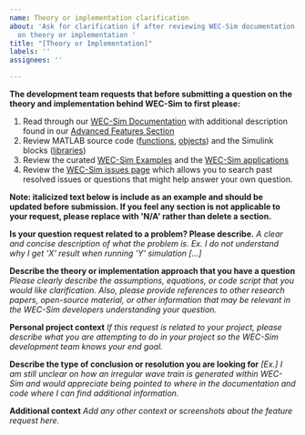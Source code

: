 ```yaml
---
name: Theory or implementation clarification
about: 'Ask for clarification if after reviewing WEC-Sim documentation questions remain
  on theory or implementation '
title: "[Theory or Implementation]"
labels: ''
assignees: ''

---
```


**The development team requests that before submitting a question on the theory and implementation behind WEC-Sim to first please:**
1. Read through our [WEC-Sim Documentation](http://wec-sim.github.io/WEC-Sim/man/theory.html) with additional description found in our [Advanced Features Section](http://wec-sim.github.io/WEC-Sim/man/advanced_features.html)
1. Review MATLAB source code ([functions](https://github.com/WEC-Sim/WEC-Sim/tree/main/source/functions), [objects](https://github.com/WEC-Sim/WEC-Sim/tree/main/source/objects)) and the Simulink blocks ([libraries](https://github.com/WEC-Sim/WEC-Sim/tree/main/source/lib))
1. Review the curated [WEC-Sim Examples](https://github.com/WEC-Sim/WEC-Sim/tree/main/examples) and the [WEC-Sim applications](https://github.com/WEC-Sim/WEC-Sim_Applications)
1. Review the [WEC-Sim issues page](https://github.com/WEC-Sim/WEC-Sim/issues) which allows you to search past resolved issues or questions that might help answer your own question.

**Note: italicized text below is include as an example and should be updated before submission. If you feel any section is not applicable to your request, please replace with 'N/A' rather than delete a section.**

**Is your question request related to a problem? Please describe.**
_A clear and concise description of what the problem is. Ex. I do not understand why I get 'X' result when running 'Y' simulation [...]_

**Describe the theory or implementation approach that you have a question**
_Please clearly describe the assumptions, equations, or code script that you would like clarification. Also, please provide references to other research papers, open-source material, or other information that may be relevant in the WEC-Sim developers understanding your question._

**Personal project context**
_If this request is related to your project, please describe what you are attempting to do in your project so the WEC-Sim development team knows your end goal._

**Describe the type of conclusion or resolution you are looking for**
_[Ex.] I am still unclear on how an irregular wave train is generated within WEC-Sim and would appreciate being pointed to where in the documentation and code where I can find additional information._

**Additional context**
_Add any other context or screenshots about the feature request here._
